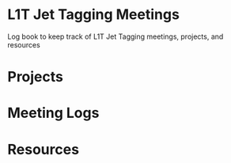 # L1T Jet Tagging Meetings
Log book to keep track of L1T Jet Tagging meetings, projects, and resources 

# Projects

# Meeting Logs

# Resources
